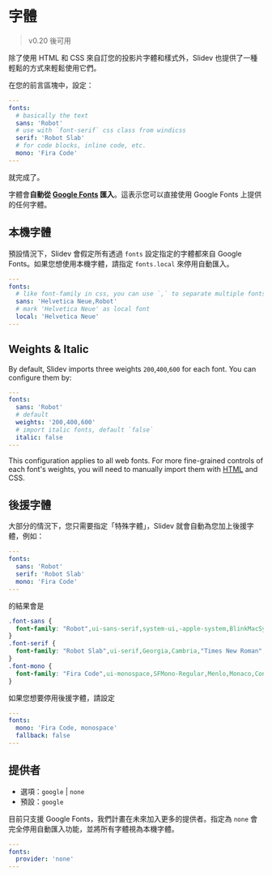 # 字體

> v0.20 後可用

除了使用 HTML 和 CSS 來自訂您的投影片字體和樣式外，Slidev 也提供了一種輕鬆的方式來輕鬆使用它們。

在您的前言區塊中，設定：

```yaml
---
fonts:
  # basically the text
  sans: 'Robot'
  # use with `font-serif` css class from windicss
  serif: 'Robot Slab'
  # for code blocks, inline code, etc.
  mono: 'Fira Code'
---
```

就完成了。

字體會**自動從 [Google Fonts](https://fonts.google.com/) 匯入**。這表示您可以直接使用 Google Fonts 上提供的任何字體。

## 本機字體

預設情況下，Slidev 會假定所有透過 `fonts` 設定指定的字體都來自 Google Fonts。如果您想使用本機字體，請指定 `fonts.local` 來停用自動匯入。

```yaml
---
fonts:
  # like font-family in css, you can use `,` to separate multiple fonts for fallback
  sans: 'Helvetica Neue,Robot'
  # mark 'Helvetica Neue' as local font
  local: 'Helvetica Neue'
---
```

## Weights & Italic

By default, Slidev imports three weights `200`,`400`,`600` for each font. You can configure them by:

```yaml
---
fonts:
  sans: 'Robot'
  # default
  weights: '200,400,600'
  # import italic fonts, default `false`
  italic: false
---
```

This configuration applies to all web fonts. For more fine-grained controls of each font's weights, you will need to manually import them with [HTML](/custom/directory-structure.html#index-html) and CSS.

## 後援字體

大部分的情況下，您只需要指定「特殊字體」，Slidev 就會自動為您加上後援字體，例如：

```yaml
---
fonts:
  sans: 'Robot'
  serif: 'Robot Slab'
  mono: 'Fira Code'
---
```

的結果會是

```css
.font-sans {
  font-family: "Robot",ui-sans-serif,system-ui,-apple-system,BlinkMacSystemFont,"Segoe UI",Roboto,"Helvetica Neue",Arial,"Noto Sans",sans-serif,"Apple Color Emoji","Segoe UI Emoji","Segoe UI Symbol","Noto Color Emoji";
}
.font-serif {
  font-family: "Robot Slab",ui-serif,Georgia,Cambria,"Times New Roman",Times,serif;
}
.font-mono {
  font-family: "Fira Code",ui-monospace,SFMono-Regular,Menlo,Monaco,Consolas,"Liberation Mono","Courier New",monospace;
}
```

如果您想要停用後援字體，請設定

```yaml
---
fonts:
  mono: 'Fira Code, monospace'
  fallback: false
---
```

## 提供者

- 選項：`google` | `none`
- 預設：`google`

目前只支援 Google Fonts，我們計畫在未來加入更多的提供者。指定為 `none` 會完全停用自動匯入功能，並將所有字體視為本機字體。

```yaml
---
fonts:
  provider: 'none'
---
```
